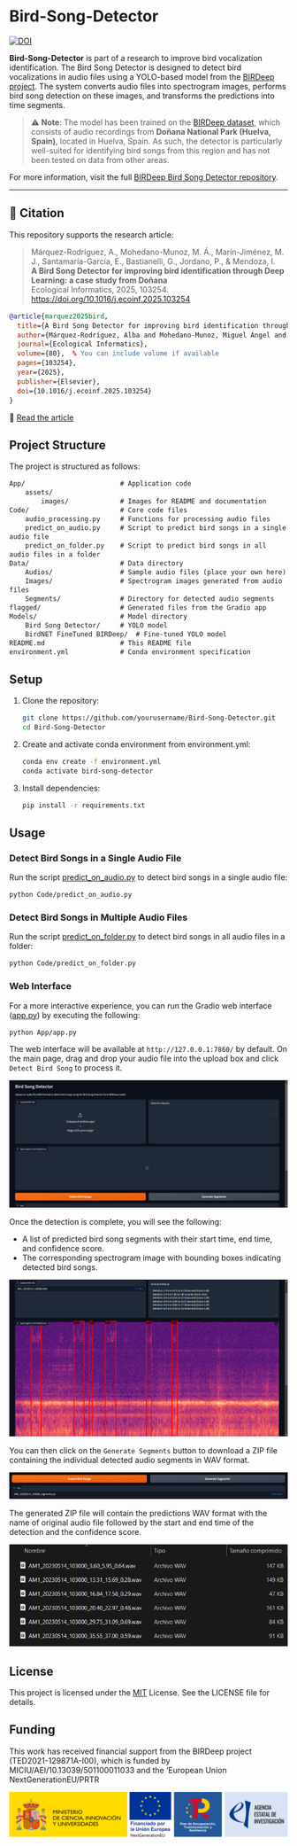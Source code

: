 # Bird-Song-Detector

[![DOI](https://zenodo.org/badge/920686040.svg)](https://doi.org/10.5281/zenodo.15019122)

**Bird-Song-Detector** is part of a research to improve bird vocalization identification. The Bird Song Detector is designed to detect bird vocalizations in audio files using a YOLO-based model from the [BIRDeep project](https://github.com/GrunCrow/BIRDeep_BirdSongDetector_NeuralNetworks). The system converts audio files into spectrogram images, performs bird song detection on these images, and transforms the predictions into time segments.

> ⚠️ **Note**: The model has been trained on the [BIRDeep dataset](https://huggingface.co/datasets/GrunCrow/BIRDeep_AudioAnnotations), which consists of audio recordings from **Doñana National Park (Huelva, Spain)**, located in Huelva, Spain. As such, the detector is particularly well-suited for identifying bird songs from this region and has not been tested on data from other areas.

For more information, visit the full [BIRDeep Bird Song Detector repository](https://github.com/GrunCrow/BIRDeep_BirdSongDetector_NeuralNetworks).

---

## 📄 Citation

This repository supports the research article:

> Márquez-Rodríguez, A., Mohedano-Munoz, M. Á., Marín-Jiménez, M. J., Santamaría-García, E., Bastianelli, G., Jordano, P., & Mendoza, I.  
> **A Bird Song Detector for improving bird identification through Deep Learning: a case study from Doñana**  
> Ecological Informatics, 2025, 103254. https://doi.org/10.1016/j.ecoinf.2025.103254

```bibtex
@article{marquez2025bird,
  title={A Bird Song Detector for improving bird identification through Deep Learning: a case study from Doñana},
  author={Márquez-Rodríguez, Alba and Mohedano-Munoz, Miguel Ángel and Marín-Jiménez, Manuel J. and Santamaría-García, Eduardo and Bastianelli, Giulia and Jordano, Pedro and Mendoza, Irene},
  journal={Ecological Informatics},
  volume={80},  % You can include volume if available
  pages={103254},
  year={2025},
  publisher={Elsevier},
  doi={10.1016/j.ecoinf.2025.103254}
}
```
📄 [Read the article](https://doi.org/10.1016/j.ecoinf.2025.103254)

## Project Structure

The project is structured as follows:

```plaintext
App/                        # Application code
    assets/
        images/             # Images for README and documentation
Code/                       # Core code files
    audio_processing.py     # Functions for processing audio files
    predict_on_audio.py     # Script to predict bird songs in a single audio file
    predict_on_folder.py    # Script to predict bird songs in all audio files in a folder
Data/                       # Data directory
    Audios/                 # Sample audio files (place your own here)
    Images/                 # Spectrogram images generated from audio files
    Segments/               # Directory for detected audio segments
flagged/                    # Generated files from the Gradio app
Models/                     # Model directory
    Bird Song Detector/     # YOLO model
    BirdNET FineTuned BIRDeep/  # Fine-tuned YOLO model
README.md                   # This README file
environment.yml             # Conda environment specification
```

## Setup

1. Clone the repository:

    ```sh
    git clone https://github.com/yourusername/Bird-Song-Detector.git
    cd Bird-Song-Detector
    ```

2. Create and activate conda environment from environment.yml:

    ```sh
    conda env create -f environment.yml
    conda activate bird-song-detector
    ```

3. Install dependencies:

    ```sh
    pip install -r requirements.txt
    ```

## Usage

### Detect Bird Songs in a Single Audio File

Run the script [predict_on_audio.py](Code/predict_on_audio.py) to detect bird songs in a single audio file:

```sh
python Code/predict_on_audio.py
```

### Detect Bird Songs in Multiple Audio Files

Run the script [predict_on_folder.py](Code/predict_on_folder.py) to detect bird songs in all audio files in a folder:

```sh
python Code/predict_on_folder.py
```

### Web Interface

For a more interactive experience, you can run the Gradio web interface ([app.py](App/app.py)) by executing the following:

```sh
python App/app.py
```

The web interface will be available at `http://127.0.0.1:7860/` by default. On the main page, drag and drop your audio file into the upload box and click `Detect Bird Song` to process it.

![Gradio Web Interface](assets/images/app_main.png)

Once the detection is complete, you will see the following:

- A list of predicted bird song segments with their start time, end time, and confidence score.
- The corresponding spectrogram image with bounding boxes indicating detected bird songs.

![Gradio Web Interface](assets/images/app_detections.png)

You can then click on the `Generate Segments` button to download a ZIP file containing the individual detected audio segments in WAV format.

![Gradio Web Interface](assets/images/app_generate_segments.png)

The generated ZIP file will contain the predictions WAV format with the name of original audio file followed by the start and end time of the detection and the confidence score.

![Gradio Web Interface](assets/images/segments.png)

## License

This project is licensed under the [MIT](LICENSE) License. See the LICENSE file for details.

## Funding

This work has received financial support from the BIRDeep project (TED2021-129871A-I00), which is funded by MICIU/AEI/10.13039/501100011033 and the ‘European Union NextGenerationEU/PRTR

![Logos](assets/images/MICIU+NextG+PRTR+AEI.jpg)
